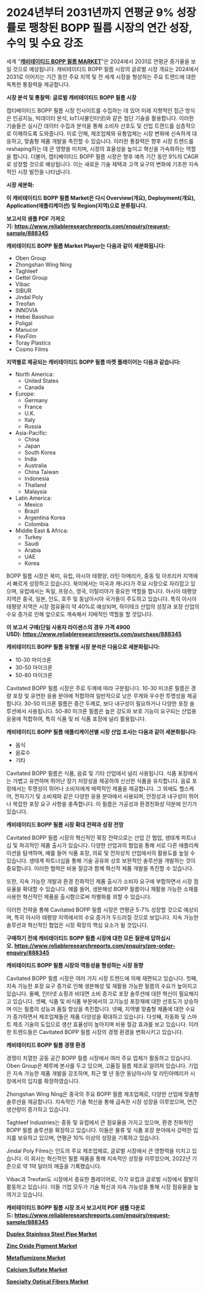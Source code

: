 <p><h1>2024년부터 2031년까지 연평균 9% 성장률로 팽창된 BOPP 필름 시장의 연간 성장, 수익 및 수요 강조</h1></p><p>세계 "<strong><a href="https://www.reliableresearchreports.com/cavitated-bopp-film-r888345?utm_campaign=106&utm_medium=8&utm_source=Github&utm_content=ia&utm_term=11122024&utm_id=cavitated-bopp-film">캐비테이티드 BOPP 필름 MARKET</a></strong>"은 2024에서 2031로 연평균 증가율을 보일 것으로 예상됩니다. 캐비테이티드 BOPP 필름 시장의 글로벌 시장 개요는 2024에서 2031로 이어지는 기간 동안 주요 지역 및 전 세계 시장을 형성하는 주요 트렌드에 대한 독특한 통찰력을 제공합니다.</p>
<p><strong>시장 분석 및 통찰력: 글로벌 캐비테이티드 BOPP 필름 시장</strong></p>
<p><p>캡티베이티드 BOPP 필름 시장 인사이트를 수집하는 데 있어 미래 지향적인 접근 방식은 인공지능, 빅데이터 분석, IoT(사물인터넷)와 같은 첨단 기술을 활용합니다. 이러한 기술들은 실시간 데이터 수집과 분석을 통해 소비자 선호도 및 산업 트렌드를 심층적으로 이해하도록 도와줍니다. 이로 인해, 제조업체와 유통업체는 시장 변화에 신속하게 대응하고, 맞춤형 제품 개발을 촉진할 수 있습니다. 이러한 통찰력은 향후 시장 트렌드를 reshaping하는 데 큰 영향을 미치며, 시장의 효율성을 높이고 혁신을 가속화하는 역할을 합니다. 더불어, 캡티베이티드 BOPP 필름 시장은 향후 예측 기간 동안 9%의 CAGR로 성장할 것으로 예상됩니다. 이는 새로운 기술 채택과 고객 요구의 변화에 기초한 지속적인 시장 발전을 나타냅니다.</p><a href="%7CAUTHORITHY_DOMAIN_URL%7C?utm_campaign=106&utm_medium=8&utm_source=Github&utm_content=ia&utm_term=11122024&utm_id=cavitated-bopp-film"></a></p>
<p><strong>시장 세분화:</strong></p>
<p><strong>이 캐비테이티드 BOPP 필름 Market은 다시 Overview(개요), Deployment(개요), Application(애플리케이션) 및 Region(지역)으로 분류됩니다.</strong></p>
<p><strong>보고서의 샘플 PDF 가져오기:&nbsp;<a href="https://www.reliableresearchreports.com/enquiry/request-sample/888345?utm_campaign=106&utm_medium=8&utm_source=Github&utm_content=ia&utm_term=11122024&utm_id=cavitated-bopp-film">https://www.reliableresearchreports.com/enquiry/request-sample/888345</a></strong><strong></strong></p>
<p><strong>캐비테이티드 BOPP 필름 Market Player는 다음과 같이 세분화됩니다:</strong></p>
<p><ul><li>Oben Group</li><li>Zhongshan Wing Ning</li><li>Taghleef</li><li>Gettel Group</li><li>Vibac</li><li>SIBUR</li><li>Jindal Poly</li><li>Treofan</li><li>INNOVIA</li><li>Hebei Baoshuo</li><li>Poligal</li><li>Manucor</li><li>FlexFilm</li><li>Toray Plastics</li><li>Cosmo Films</li></ul></p>
<p><strong>지역별로 제공되는 캐비테이티드 BOPP 필름 마켓 플레이어는 다음과 같습니다:</strong></p>
<p><ul>
    <li>
        North America:
        <ul>
            <li>United States</li>
            <li>Canada</li>
        </ul>
    </li>
    <li>
        Europe:
        <ul>
            <li>Germany</li>
            <li>France</li>
            <li>U.K.</li>
            <li>Italy</li>
            <li>Russia</li>
        </ul>
    </li>
    <li>
        Asia-Pacific:
        <ul>
            <li>China</li>
            <li>Japan</li>
            <li>South Korea</li>
            <li>India</li>
            <li>Australia</li>
            <li>China Taiwan</li>
            <li>Indonesia</li>
            <li>Thailand</li>
            <li>Malaysia</li>
        </ul>
    </li>
    <li>
        Latin America:
        <ul>
            <li>Mexico</li>
            <li>Brazil</li>
            <li>Argentina Korea</li>
            <li>Colombia</li>
        </ul>
    </li>
    <li>
        Middle East & Africa:
        <ul>
            <li>Turkey</li>
            <li>Saudi</li>
            <li>Arabia</li>
            <li>UAE</li>
            <li>Korea</li>
        </ul>
    </li>
    </ul></p>
<p><p>BOPP 필름 시장은 북미, 유럽, 아시아 태평양, 라틴 아메리카, 중동 및 아프리카 지역에서 빠르게 성장하고 있습니다. 북미에서는 미국과 캐나다가 주요 시장으로 자리잡고 있으며, 유럽에서는 독일, 프랑스, 영국, 이탈리아가 중요한 역할을 합니다. 아시아 태평양 지역은 중국, 일본, 인도, 호주 및 동남아시아 국가들이 주도하고 있습니다. 특히 아시아 태평양 지역은 시장 점유율이 약 40%로 예상되며, 하이테크 산업의 성장과 포장 산업의 수요 증가로 인해 앞으로도 계속해서 지배적인 역할을 할 것입니다.</p></p>
<p><strong>이 보고서 구매(단일 사용자 라이센스의 경우 가격 4900 USD):&nbsp;<a href="https://www.reliableresearchreports.com/purchase/888345?utm_campaign=106&utm_medium=8&utm_source=Github&utm_content=ia&utm_term=11122024&utm_id=cavitated-bopp-film">https://www.reliableresearchreports.com/purchase/888345</a></strong></p>
<p><strong>캐비테이티드 BOPP 필름 유형별 시장 분석은 다음으로 세분화됩니다:</strong></p>
<p><ul><li>10-30 마이크론</li><li>30-50 마이크론</li><li>50-80 마이크론</li></ul></p>
<p><p>Cavitated BOPP 필름 시장은 주로 두께에 따라 구분됩니다. 10-30 미크론 필름은 경량 포장 및 유연한 응용 분야에 적합하여 일반적으로 낮은 무게와 우수한 투명성을 제공합니다. 30-50 미크론 필름은 중간 두께로, 보다 내구성이 필요하거나 다양한 포장 솔루션에서 사용됩니다. 50-80 미크론 필름은 높은 강도와 보호 기능이 요구되는 산업용 응용에 적합하여, 특히 식품 및 비 식품 포장에 널리 활용됩니다.</p></p>
<p><strong>캐비테이티드 BOPP 필름 애플리케이션별 시장 산업 조사는 다음과 같이 세분화됩니다:</strong></p>
<p><ul><li>음식</li><li>음료수</li><li>기타</li></ul></p>
<p><p>Cavitated BOPP 필름은 식품, 음료 및 기타 산업에서 널리 사용됩니다. 식품 포장에서는 가볍고 유연하며 뛰어난 장기 저장성을 제공하여 신선한 식품을 유지합니다. 음료 포장에서는 투명성이 뛰어나 소비자에게 매력적인 제품을 제공합니다. 그 외에도 헬스케어, 전자기기 및 소비재와 같은 다양한 응용 분야에서 사용되며, 안정성과 내구성이 뛰어나 복잡한 포장 요구 사항을 충족합니다. 이 필름은 가공성과 환경친화성 덕분에 인기가 있습니다.</p></p>
<p><strong>캐비테이티드 BOPP 필름 시장 확대 전략과 성장 전망</strong></p>
<p><p>Cavitated BOPP 필름 시장의 혁신적인 확장 전략으로는 산업 간 협업, 생태계 파트너십 및 파괴적인 제품 출시가 있습니다. 다양한 산업과의 협업을 통해 서로 다른 애플리케이션을 탐색하며, 예를 들어 식품 포장, 의료 및 전자상치 산업에서의 활용도를 높일 수 있습니다. 생태계 파트너십을 통해 기술 공유와 상호 보완적인 솔루션을 개발하는 것이 중요합니다. 이러한 협력은 비용 절감과 함께 혁신적 제품 개발을 촉진할 수 있습니다.</p><p>또한, 지속 가능한 개발과 환경 친화적인 제품 출시가 소비자 요구에 부합하면서 시장 점유율을 확대할 수 있습니다. 예를 들어, 생분해성 BOPP 필름이나 재활용 가능한 소재를 사용한 혁신적인 제품을 출시함으로써 차별화를 꾀할 수 있습니다.</p><p>이러한 전략을 통해 Cavitated BOPP 필름 시장은 연평균 5-7% 성장할 것으로 예상되며, 특히 아시아 태평양 지역에서의 수요 증가가 두드러질 것으로 보입니다. 지속 가능한 솔루션과 혁신적인 협업은 시장 확장의 핵심 요소가 될 것입니다.</p></p>
<p><strong>구매하기 전에 캐비테이티드 BOPP 필름 시장에 대한 모든 질문에 답하십시오.&nbsp;<a href="https://www.reliableresearchreports.com/enquiry/pre-order-enquiry/888345?utm_campaign=106&utm_medium=8&utm_source=Github&utm_content=ia&utm_term=11122024&utm_id=cavitated-bopp-film">https://www.reliableresearchreports.com/enquiry/pre-order-enquiry/888345</a></strong><strong></strong></p>
<p><strong>캐비테이티드 BOPP 필름 시장의 역동성을 형성하는 시장 동향</strong></p>
<p><p>Cavitated BOPP 필름 시장은 여러 가지 시장 트렌드에 의해 재편되고 있습니다. 첫째, 지속 가능한 포장 요구 증가로 인해 생분해성 및 재활용 가능한 필름의 수요가 높아지고 있습니다. 둘째, 인터넷 쇼핑과 비대면 소비 증가로 포장 솔루션에 대한 혁신이 필요해지고 있습니다. 셋째, 식품 및 비식품 부문에서의 고기능성 포장재에 대한 선호도가 상승하며 이는 필름의 성능과 품질 향상을 촉진합니다. 넷째, 지역별 맞춤형 제품에 대한 수요가 증가하면서 제조업체들은 제품 다양성을 확대하고 있습니다. 다섯째, 자동화 및 스마트 제조 기술의 도입으로 생산 효율성이 높아지며 비용 절감 효과를 보고 있습니다. 이러한 트렌드들은 Cavitated BOPP 필름 시장의 경쟁 환경을 변화시키고 있습니다.</p></p>
<p><strong>캐비테이티드 BOPP 필름 경쟁 환경</strong></p>
<p><p>경쟁이 치열한 공동 공간 BOPP 필름 시장에서 여러 주요 업체가 활동하고 있습니다. Oben Group은 페루에 본사를 두고 있으며, 고품질 필름 제조로 알려져 있습니다. 기업은 지속 가능한 제품 개발을 강조하며, 최근 몇 년 동안 동남아시아 및 라틴아메리카 시장에서의 입지를 확장하였습니다.</p><p>Zhongshan Wing Ning은 중국의 주요 BOPP 필름 제조업체로, 다양한 산업에 맞춤형 솔루션을 제공합니다. 지속적인 기술 혁신을 통해 급속한 시장 성장을 이루었으며, 연간 생산량이 증가하고 있습니다.</p><p>Taghleef Industries는 중동 및 유럽에서 큰 점유율을 가지고 있으며, 환경 친화적인 BOPP 필름 솔루션을 확장하고 있습니다. 이들은 물류 및 식품 포장 분야에서 강력한 입지를 보유하고 있으며, 연평균 10% 이상의 성장을 기록하고 있습니다.</p><p>Jindal Poly Films는 인도의 주요 제조업체로, 글로벌 시장에서 큰 영향력을 미치고 있습니다. 이 회사는 혁신적인 필름 제품을 통해 지속적인 성장을 이루었으며, 2022년 기준으로 약 1억 달러의 매출을 기록했습니다.</p><p>Vibac과 Treofan도 시장에서 중요한 플레이어로, 각각 유럽과 글로벌 시장에서 활발히 활동하고 있습니다. 이들 기업 모두가 기술 혁신과 지속 가능성을 통해 시장 점유율을 높여가고 있습니다.</p></p>
<p><strong>캐비테이티드 BOPP 필름 시장 조사 보고서의 PDF 샘플 다운로드:&nbsp;<a href="https://www.reliableresearchreports.com/enquiry/request-sample/888345?utm_campaign=106&utm_medium=8&utm_source=Github&utm_content=ia&utm_term=11122024&utm_id=cavitated-bopp-film">https://www.reliableresearchreports.com/enquiry/request-sample/888345</a></strong></p>
<p><strong><p><a href="https://www.linkedin.com/pulse/duplex-stainless-steel-pipe-market-forecast-key-players-analysis-vg90c?utm_campaign=106&utm_medium=8&utm_source=Github&utm_content=ia&utm_term=11122024&utm_id=cavitated-bopp-film">Duplex Stainless Steel Pipe Market</a></p><p><a href="https://github.com/DixieGrimes/Market-Research-Report-List-1/blob/main/zinc-oxide-pigment-market.md?utm_campaign=106&utm_medium=8&utm_source=Github&utm_content=ia&utm_term=11122024&utm_id=cavitated-bopp-film">Zinc Oxide Pigment Market</a></p><p><a href="https://github.com/nathandecarvalho/Market-Research-Report-List-5/blob/main/metaflumizone-market.md?utm_campaign=106&utm_medium=8&utm_source=Github&utm_content=ia&utm_term=11122024&utm_id=cavitated-bopp-film">Metaflumizone Market</a></p><p><a href="https://www.linkedin.com/pulse/projected-revenue-growth-calcium-sulfate-market-6-cagr-2024-2031-x3upc?utm_campaign=106&utm_medium=8&utm_source=Github&utm_content=ia&utm_term=11122024&utm_id=cavitated-bopp-film">Calcium Sulfate Market</a></p><p><a href="https://www.linkedin.com/pulse/specialty-optical-fibers-market-forecast-key-players-bznsc?utm_campaign=106&utm_medium=8&utm_source=Github&utm_content=ia&utm_term=11122024&utm_id=cavitated-bopp-film">Specialty Optical Fibers Market</a></p></strong></p>